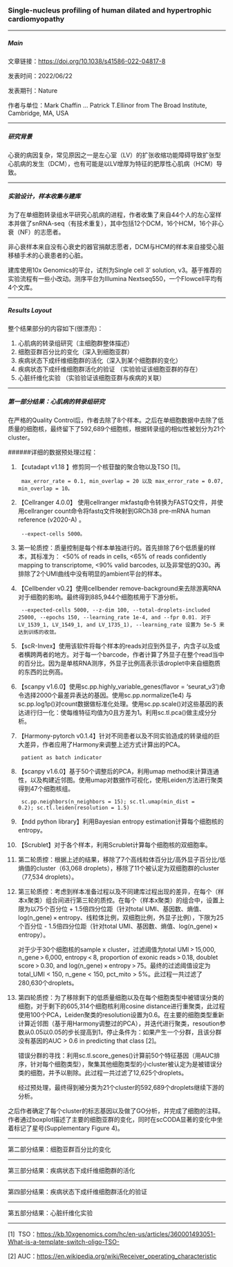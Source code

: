 ### Single-nucleus profiling of human dilated and hypertrophic cardiomyopathy

***

##### Main

文章链接：https://doi.org/10.1038/s41586-022-04817-8

发表时间：2022/06/22

发表期刊：Nature

作者与单位：Mark Chaffin ... Patrick T.Ellinor from The Broad Institute, Cambridge, MA, USA


***

##### 研究背景

心衰的病因复杂，常见原因之一是左心室（LV）的扩张收缩功能障碍导致扩张型心肌病的发生（DCM），也有可能是以LV增厚为特征的肥厚性心肌病（HCM）导致。

***

##### 实验设计，样本收集与建库


为了在单细胞转录组水平研究心肌病的进程，作者收集了来自44个人的左心室样本并做了snRNA-seq（有技术重复），其中包括12个DCM，16个HCM，16个非心衰（NF）的志愿者。 

非心衰样本来自没有心衰史的器官捐献志愿者，DCM与HCM的样本来自接受心脏移植手术的心衰患者的心脏。

建库使用10x Genomics的平台，试剂为Single cell 3′ solution, v3。基于推荐的实验流程有一些小改动。测序平台为Illumina Nextseq550，一个Flowcell平均有4个文库。

***

##### Results Layout

整个结果部分的内容如下(很漂亮)：

1. 心肌病的转录组研究（主细胞群整体描述）
2. 细胞亚群百分比的变化（深入到细胞亚群）
3. 疾病状态下成纤维细胞群的活化（深入到某个细胞群的变化）
4. 疾病状态下成纤维细胞群活化的验证 （实验验证该细胞亚群的存在）
5. 心脏纤维化实验 （实验验证该细胞亚群与疾病的关联）

***
##### 第一部分结果：心肌病的转录组研究

在严格的Quality Control后，作者去除了8个样本。之后在单细胞数据中去除了低质量的细胞核，最终留下了592,689个细胞核，根据转录组的相似性被划分为21个cluster。


######详细的数据预处理过程：

1. 【cutadapt v1.18 】修剪同一个核苷酸的聚合物以及TSO [1]。
   
        max_error_rate = 0.1, min_overlap = 20 以及 max_error_rate = 0.07, min_overlap = 10。

2. 【Cellranger 4.0.0】 使用cellranger mkfastq命令转换为FASTQ文件，并使用cellranger count命令将fastq文件映射到GRCh38 pre-mRNA human reference (v2020-A) 。
   
        --expect-cells 5000。

3. 第一轮质控：质量控制是每个样本单独进行的。首先排除了6个低质量的样本，其标准为： <50% of reads in cells, <65% of reads confidently mapping to transcriptome, <90% valid barcodes, 以及非常低的Q30。再排除了2个UMI曲线中没有明显的ambient平台的样本。
   
4. 【Cellbender v0.2】使用cellbender remove-background来去除游离RNA对于细胞的影响。最终得到885,944个细胞核用于下游分析。
   
        --expected-cells 5000, --z-dim 100, --total-droplets-included 25000, --epochs 150, --learning_rate 1e-4, and --fpr 0.01. 对于LV_1539_1, LV_1549_1, and LV_1735_1), --learning_rate 设置为 5e-5 来达到训练的收敛。

5. 【scR-Invex】使用该软件将每个样本的reads对应到外显子，内含子以及或者横跨两者的地方。对于每一个barcode，作者计算了外显子在整个read当中的百分比。因为是单核RNA测序，外显子比例高表示该droplet中来自细胞质的东西的比例高。

6. 【scanpy v1.6.0】使用sc.pp.highly_variable_genes(flavor = ‘seurat_v3’)命令选择2000个最差异表达的基因。使用sc.pp.normalize(1e4) 与 sc.pp.log1p()对count数据做标准化处理。使用sc.pp.scale()对这些基因的表达进行归一化：使每维特征均值为0且方差为1。利用sc.tl.pca()做主成分分析。

7. 【Harmony-pytorch v0.1.4】针对不同患者以及不同实验造成的转录组的巨大差异，作者应用了Harmony来调整上述方式计算出的PCA。
   
        patient as batch indicator

8. 【scanpy v1.6.0】基于50个调整后的PCA，利用umap method来计算连通性，以及构建近邻图。使用umap对数据作可视化，使用Leiden方法进行聚类得到47个细胞核组。
   
        sc.pp.neighbors(n_neighbors = 15); sc.tl.umap(min_dist = 0.2); sc.tl.leiden(resolution = 1.5)

9.  【ndd python library】利用Bayesian entropy estimation计算每个细胞核的entropy。

10. 【Scrublet】对于各个样本，利用Scrublet计算每个细胞核的双细胞率。

11. 第二轮质控：根据上述的结果，移除了7个高线粒体百分比/高外显子百分比/低熵值的cluster（63,068 droplets），移除了11个被认定为双细胞群的cluster（77,534 droplets）。

12. 第三轮质控：考虑到样本准备过程以及不同建库过程出现的差异，在每个（样本x聚类）组合间进行第三轮的质控。在每个（样本x聚类）的组合中，设置上限为以75个百分位 + 1.5倍四分位距（针对total UMI、基因数、熵值、log(n_gene) × entropy、线粒体比例，双细胞比例，外显子比例），下限为25个百分位 - 1.5倍四分位距（针对total UMI、基因数、熵值、log(n_gene) × entropy）。
    
    对于少于30个细胞核的sample x cluster，过滤阈值为total UMI > 15,000, n_gene > 6,000, entropy < 8, proportion of exonic reads > 0.18, doublet score > 0.30, and log(n_gene) × entropy > 75。最终的过滤阈值设定为 total_UMI < 150, n_gene < 150, pct_mito > 5%。此过程一共过滤了280,630个droplets。 

13. 第四轮质控：为了移除剩下的低质量细胞以及在每个细胞类型中被错误分类的细胞，对于剩下的605,314个细胞核利用cosine distance进行重聚类，此过程使用100个PCA，Leiden聚类的resolution设置为0.6。在主要的细胞类型重新计算近邻图（基于用Harmony调整过的PCA），并迭代进行聚类，resoution参数从0.05以0.05的步长提高到1，停止条件为：如果产生一个分群，且该分群没有基因的AUC > 0.6 in predicting that class [2]。
    
    错误分群的寻找：利用sc.tl.score_genes()计算前50个特征基因（用AUC排序，针对每个细胞类型），聚集其他细胞类型的小cluster被认定为是被错误分类的细胞，并予以剔除。此过程一共过滤了12,625个droplets。
    
    经过预处理，最终得到被分类为21个cluster的592,689个droplets继续下游的分析。 

之后作者确定了每个cluster的标志基因以及做了GO分析，并完成了细胞的注释。作者通过boxplot描述了主要的细胞亚群的变化，同时在scCODA显著的变化中坐着标记了星号(Supplementary Figure 4)。



***


第二部分结果：细胞亚群百分比的变化

***

第三部分结果：疾病状态下成纤维细胞群的活化

***

第四部分结果：疾病状态下成纤维细胞群活化的验证

***

第五部分结果：心脏纤维化实验 

***

[1]  TSO：https://kb.10xgenomics.com/hc/en-us/articles/360001493051-What-is-a-template-switch-oligo-TSO-

[2] AUC：https://en.wikipedia.org/wiki/Receiver_operating_characteristic 